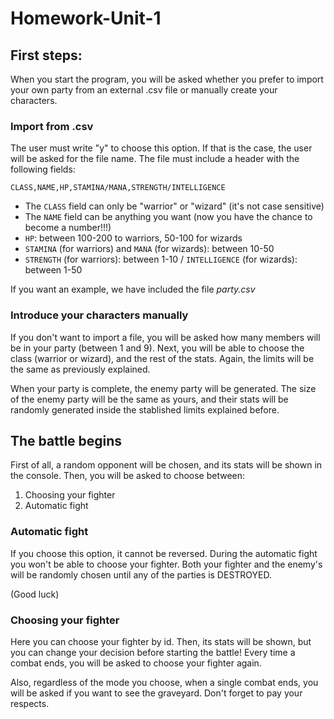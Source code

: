 # Homework-Unit-1

## First steps:

When you start the program, you will be asked whether you prefer to import your own party from an external .csv file or manually create your characters. 

### Import from .csv
The user must write "y" to choose this option. If that is the case, the user will be asked for the file name. The file must include a header with the following fields:

`CLASS,NAME,HP,STAMINA/MANA,STRENGTH/INTELLIGENCE`

- The `CLASS` field can only be "warrior" or "wizard" (it's not case sensitive)
- The `NAME` field can be anything you want (now you have the chance to become a number!!!)
- `HP`: between 100-200 to warriors, 50-100 for wizards
- `STAMINA` (for warriors) and `MANA` (for wizards): between 10-50
- `STRENGTH` (for warriors): between 1-10 / `INTELLIGENCE` (for wizards): between 1-50

If you want an example, we have included the file *party.csv*

### Introduce your characters manually
If you don't want to import a file, you will be asked how many members will be in your party (between 1 and 9). Next, you will be able to choose the class (warrior or wizard), and the rest of the stats. Again, the limits will be the same as previously explained.

When your party is complete, the enemy party will be generated. The size of the enemy party will be the same as yours, and their stats will be randomly generated inside the stablished limits explained before.

## The battle begins
First of all, a random opponent will be chosen, and its stats will be shown in the console. Then, you will be asked to choose between:

1. Choosing your fighter
2. Automatic fight

### Automatic fight
If you choose this option, it cannot be reversed. During the automatic fight you won't be able to choose your fighter. Both your fighter and the enemy's will be randomly chosen until any of the parties is DESTROYED.

(Good luck)

### Choosing your fighter
Here you can choose your fighter by id. Then, its stats will be shown, but you can change your decision before starting the battle! Every time a combat ends, you will be asked to choose your fighter again.

Also, regardless of the mode you choose, when a single combat ends, you will be asked if you want to see the graveyard. Don't forget to pay your respects.

